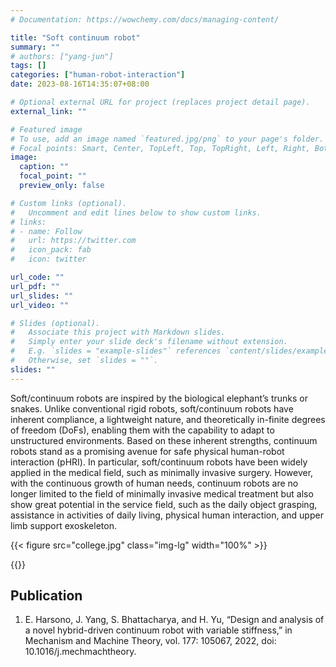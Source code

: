 ```yaml
---
# Documentation: https://wowchemy.com/docs/managing-content/

title: "Soft continuum robot"
summary: ""
# authors: ["yang-jun"]
tags: []
categories: ["human-robot-interaction"]
date: 2023-08-16T14:35:07+08:00

# Optional external URL for project (replaces project detail page).
external_link: ""

# Featured image
# To use, add an image named `featured.jpg/png` to your page's folder.
# Focal points: Smart, Center, TopLeft, Top, TopRight, Left, Right, BottomLeft, Bottom, BottomRight.
image:
  caption: ""
  focal_point: ""
  preview_only: false

# Custom links (optional).
#   Uncomment and edit lines below to show custom links.
# links:
# - name: Follow
#   url: https://twitter.com
#   icon_pack: fab
#   icon: twitter

url_code: ""
url_pdf: ""
url_slides: ""
url_video: ""

# Slides (optional).
#   Associate this project with Markdown slides.
#   Simply enter your slide deck's filename without extension.
#   E.g. `slides = "example-slides"` references `content/slides/example-slides.md`.
#   Otherwise, set `slides = ""`.
slides: ""
---
```


Soft/continuum robots are inspired by the biological elephant’s trunks or snakes. Unlike conventional rigid robots, soft/continuum robots have inherent compliance, a lightweight nature, and theoretically in-finite degrees of freedom (DoFs), enabling them with the capability to adapt to unstructured environments. Based on these inherent strengths, continuum robots stand as a promising avenue for safe physical human-robot interaction (pHRI). In particular, soft/continuum robots have been widely applied in the medical field, such as minimally invasive surgery. However, with the continuous growth of human needs, continuum robots are no longer limited to the field of minimally invasive medical treatment but also show great potential in the service field, such as the daily object grasping, assistance in activities of daily living, physical human interaction, and upper limb support exoskeleton.

{{< figure src="college.jpg" class="img-lg" width="100%" >}}

{{<youtube kP2tvdhuvRw>}}

## Publication
1. E. Harsono, J. Yang, S. Bhattacharya, and H. Yu, “Design and analysis of a novel hybrid-driven continuum robot with variable stiffness,” in Mechanism and Machine Theory, vol. 177: 105067, 2022, doi: 10.1016/j.mechmachtheory.


